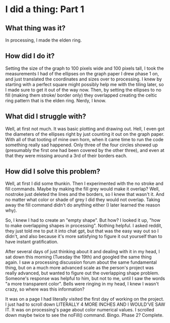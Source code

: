 # I did a thing: Part 1

## What thing was it?

In processing, I made the elden ring.

## How did I do it?

Setting the size of the graph to 100 pixels wide and 100 pixels tall, I took the measurements I had of the ellipses on the graph paper I drew phase 1 on, and just translated the coordinates and sizes over to processing. I knew by starting with a perfect square might possibly help me with the tiling later, so I made sure to get it out of the way now. Then, by setting the ellipses to no fill (making them stroke/ border only) they overlapped creating the celtic ring pattern that is the elden ring. Nerdy, I know.

## What did I struggle with?

Well, at first not much. It was basic plotting and drawing out. Hell, I even got the diameters of the ellipses right by just counting it out on the graph paper. With all of that tooting of mine own horn, when it came time to run the code something really sad happened. Only three of the four circles showed up (presumably the first one had been covered by the other three), and even at that they were missing around a 3rd of their borders each.

## How did I solve this problem?

Well, at first I did some thunkin. Then I experimented with the no stroke and fill commands. Maybe by making the fill grey would make it overlap? Well, nostroke just deleted the lines and the borders, so I knew that wasn't it. And no matter what color or shade of grey I did they would not overlap. Taking away the fill command didn't do anything either (I later learned the reason why).

So, I knew I had to create an "empty shape". But how? I looked it up, "how to make overlapping shapes in processing". Nothing helpful. I asked reddit, they just told me to put it into chat gpt, but that was the easy way out so I didn't, and also because it's more satisfying to figure it out yourself than to have instant gratification.

After several days of just thinking about it and dealing with it in my head, I sat down this morning (Tuesday the 19th) and googled the same thing again. I saw a processing discussion forum about the same fundamental thing, but on a much more advanced scale as the person's project was really advanced, but wanted to figure out the overlapping shape problem. Someone's response was helpful to him, but not to me, until I saw the words "a more transparent color". Bells were ringing in my head, I knew I wasn't crazy, so where was this information?

It was on a page I had literally visited the first day of working on the project. I just had to scroll down LITERALLY 4 MORE INCHES AND I WOULD'VE SAW IT. It was on processing's page about color numerical values. I scrolled down maybe twice to see the noFill() command. Bingo. Phase 2? Complete.
